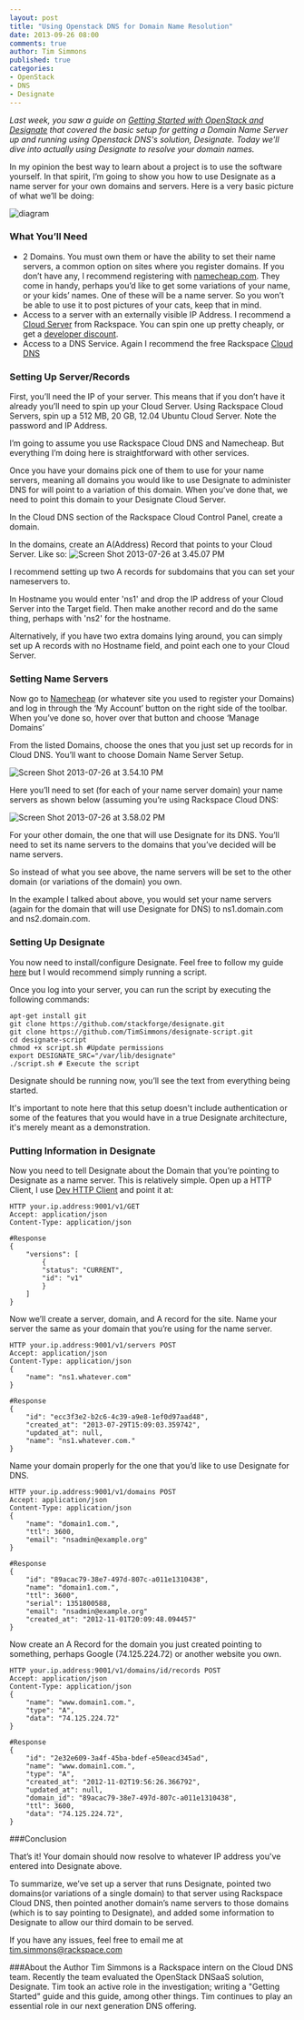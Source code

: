 ```yaml
---
layout: post
title: "Using Openstack DNS for Domain Name Resolution"
date: 2013-09-26 08:00
comments: true
author: Tim Simmons
published: true
categories: 
- OpenStack
- DNS
- Designate
---
```

*Last week, you saw a guide on [Getting Started with OpenStack and Designate][11] that covered the basic setup for getting a Domain Name Server up and running using Openstack DNS's solution, Designate. Today we'll dive into actually using Designate to resolve your domain names.*
 
In my opinion the best way to learn about a project is to use the software yourself. In that spirit, I’m going to show you how to use Designate as a name server for your own domains and servers.<!-- more --> Here is a very basic picture of what we’ll be doing:
 
![diagram][1]
 
### What You’ll Need
 
* 2 Domains. You must own them or have the ability to set their name servers, a common option on sites where you register domains. If you don’t have any, I recommend registering with [namecheap.com][2]. They come in handy, perhaps you’d like to get some variations of your name, or your kids’ names. One of these will be a name server. So you won’t be able to use it to post pictures of your cats, keep that in mind.
* Access to a server with an externally visible IP Address. I recommend a [Cloud Server][3] from Rackspace. You can spin one up pretty cheaply, or get a [developer discount][12].
* Access to a DNS Service. Again I recommend the free Rackspace [Cloud DNS][4]
 
### Setting Up Server/Records
 
First, you’ll need the IP of your server. This means that if you don’t have it already you’ll need to spin up your Cloud Server. Using Rackspace Cloud Servers, spin up a 512 MB, 20 GB, 12.04 Ubuntu Cloud Server. Note the password and IP Address.
 
I’m going to assume you use Rackspace Cloud DNS and Namecheap. But everything I’m doing here is straightforward with other services.
 
Once you have your domains pick one of them to use for your name servers, meaning all domains you would like to use Designate to administer DNS for will point to a variation of this domain. When you’ve done that, we need to point this domain to your Designate Cloud Server.

In the Cloud DNS section of the Rackspace Cloud Control Panel, create a domain.
 
In the domains, create an A(Address) Record that points to your Cloud Server. Like so:
![Screen Shot 2013-07-26 at 3.45.07 PM][5]
 
I recommend setting up two A records for subdomains that you can set your nameservers to.
 
In Hostname you would enter 'ns1' and drop the IP address of your Cloud Server into the Target field. Then make another record and do the same thing, perhaps with 'ns2' for the hostname.
 
Alternatively, if you have two extra domains lying around, you can simply set up A records with no Hostname field, and point each one to your Cloud Server.
 
### Setting Name Servers
 
Now go to [Namecheap][6]&nbsp;(or whatever site you used to register your Domains) and log in through the ‘My Account’ button on the right side of the toolbar. When you’ve done so, hover over that button and choose ‘Manage Domains’
 
From the listed Domains, choose the ones that you just set up records for in Cloud DNS. You’ll want to choose Domain Name Server Setup.

![Screen Shot 2013-07-26 at 3.54.10 PM][7]
 
Here you’ll need to set (for each of your name server domain) your name servers as shown below (assuming you’re using Rackspace Cloud DNS:
 
![Screen Shot 2013-07-26 at 3.58.02 PM][8]
 
For your other domain, the one that will use Designate for its DNS. You’ll need to set its name servers to the domains that you’ve decided will be name servers.
 
So instead of what you see above, the name servers will be set to the other domain (or variations of the domain) you own.
 
In the example I talked about above, you would set your name servers (again for the domain that will use Designate for DNS) to ns1.domain.com and ns2.domain.com.
 
### Setting Up Designate
 
You now need to install/configure Designate. Feel free to follow my guide [here][9]&nbsp;but I would recommend simply running a script.
 
Once you log into your server, you can run the script by executing the following commands:
 
 
```
apt-get install git
git clone https://github.com/stackforge/designate.git
git clone https://github.com/TimSimmons/designate-script.git
cd designate-script
chmod +x script.sh #Update permissions
export DESIGNATE_SRC="/var/lib/designate"
./script.sh # Execute the script
```

Designate should be running now, you’ll see the text from everything being started.
 
It's important to note here that this setup doesn't include authentication or some of the features that you would have in a true Designate architecture, it's merely meant as a demonstration.
 
### Putting Information in Designate
 
Now you need to tell Designate about the Domain that you’re pointing to Designate as a name server. This is relatively simple. Open up a HTTP Client, I use [Dev HTTP Client][10]&nbsp;and point it at:
 
``` 
HTTP your.ip.address:9001/v1/GET
Accept: application/json
Content-Type: application/json
```

```
#Response
{
	"versions": [
		{
		"status": "CURRENT",
		"id": "v1"
		}
	]
}
```
Now we’ll create a server, domain, and A record for the site.
Name your server the same as your domain that you’re using for the name server.
 
 
```
HTTP your.ip.address:9001/v1/servers POST
Accept: application/json
Content-Type: application/json
{
	"name": "ns1.whatever.com"
}
```

```
#Response
{
	"id": "ecc3f3e2-b2c6-4c39-a9e8-1ef0d97aad48",
	"created_at": "2013-07-29T15:09:03.359742",
	"updated_at": null,
	"name": "ns1.whatever.com."
}
```
Name your domain properly for the one that you’d like to use Designate for DNS.&nbsp;
 
``` 
HTTP your.ip.address:9001/v1/domains POST
Accept: application/json
Content-Type: application/json
{
	"name": "domain1.com.",
	"ttl": 3600,
	"email": "nsadmin@example.org"
}
``` 
 
```
#Response
{
	"id": "89acac79-38e7-497d-807c-a011e1310438",
	"name": "domain1.com.",
	"ttl": 3600",
	"serial": 1351800588,
	"email": "nsadmin@example.org"
	"created_at": "2012-11-01T20:09:48.094457"
}
```
Now create an A Record for the domain you just created pointing to something, perhaps Google (74.125.224.72) or another website you own.
 
``` 
HTTP your.ip.address:9001/v1/domains/id/records POST
Accept: application/json
Content-Type: application/json
{
	"name": "www.domain1.com.",
	"type": "A",
	"data": "74.125.224.72"
}
``` 
```
#Response
{
	"id": "2e32e609-3a4f-45ba-bdef-e50eacd345ad",
	"name": "www.domain1.com.",
	"type": "A",
	"created_at": "2012-11-02T19:56:26.366792",
	"updated_at": null,
	"domain_id": "89acac79-38e7-497d-807c-a011e1310438",
	"ttl": 3600,
	"data": "74.125.224.72",
}
``` 
###Conclusion
 
That’s it! Your domain should now resolve to whatever IP address you've entered into Designate above.
 
To summarize, we’ve set up a server that runs Designate, pointed two domains(or variations of a single domain) to that server using Rackspace Cloud DNS, then pointed another domain’s name servers to those domains (which is to say pointing to Designate), and added some information to Designate to allow our third domain to be served.
 
If you have any issues, feel free to email me at tim.simmons@rackspace.com
 
###About the Author
Tim Simmons is a Rackspace intern on the Cloud DNS team. Recently the team evaluated the OpenStack DNSaaS solution, Designate. Tim took an active role in the investigation; writing a "Getting Started" guide and this guide, among other things. Tim continues to play an essential role in our next generation DNS offering.
 
[1]: http://timsimmons.me/wp-content/uploads/2013/07/diagram1.jpg
[2]: http://namecheap.com (Namecheap)
[3]: http://www.rackspace.com/cloud/servers/ (Cloud Servers)
[4]: http://www.rackspace.com/cloud/dns/ (Cloud Dns)
[5]: http://timsimmons.me/wp-content/uploads/2013/07/Screen-Shot-2013-07-26-at-3.45.07-PM.png
[6]: http://namecheap.com
[7]: http://timsimmons.me/wp-content/uploads/2013/07/Screen-Shot-2013-07-26-at-3.54.10-PM.png
[8]: http://timsimmons.me/wp-content/uploads/2013/07/Screen-Shot-2013-07-26-at-3.58.02-PM.png
[9]: http://timsimmons.me/getting-started-with-openstack-and-designate
[10]: https://chrome.google.com/webstore/detail/dev-http-client/aejoelaoggembcahagimdiliamlcdmfm?hl=en (Dev HTTP Client)
[11]: http://developer.rackspace.com/blog/getting-started-with-openstack-and-designate.html
[12]: http://developer.rackspace.com/blog/developer-love-welcome-to-the-rackspace-cloud-developer-discount.html
